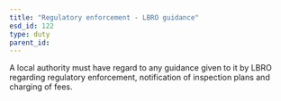 ```yaml
---
title: "Regulatory enforcement - LBRO guidance"
esd_id: 122
type: duty
parent_id:  
---
```


A local authority must have regard to any guidance given to it by LBRO regarding regulatory enforcement, notification of inspection plans and charging of fees.

